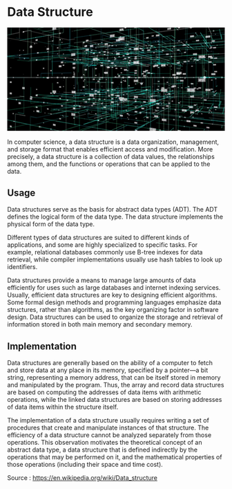 # Data Structure

![alt text](https://github.com/CatalaniCD/computer_science/blob/main/1.%20data_structures/linear_ds.png?raw=true)

In computer science, a data structure is a data organization, management, and storage format that 
enables efficient access and modification. More precisely, a data structure is a collection 
of data values, the relationships among them, and the functions or operations that can be applied to the data.

## Usage

Data structures serve as the basis for abstract data types (ADT). The ADT defines the logical form of the 
data type. The data structure implements the physical form of the data type.

Different types of data structures are suited to different kinds of applications, and some are highly 
specialized to specific tasks. For example, relational databases commonly use B-tree indexes for data retrieval, 
while compiler implementations usually use hash tables to look up identifiers.

Data structures provide a means to manage large amounts of data efficiently for uses such as large databases 
and internet indexing services. Usually, efficient data structures are key to designing efficient algorithms.
Some formal design methods and programming languages emphasize data structures, rather than algorithms, 
as the key organizing factor in software design. Data structures can be used to organize the storage and 
retrieval of information stored in both main memory and secondary memory.

## Implementation

Data structures are generally based on the ability of a computer to fetch and store data at any place 
in its memory, specified by a pointer—a bit string, representing a memory address, that can be itself 
stored in memory and manipulated by the program. Thus, the array and record data structures are based 
on computing the addresses of data items with arithmetic operations, while the linked data structures
are based on storing addresses of data items within the structure itself.

The implementation of a data structure usually requires writing a set of procedures that create and 
manipulate instances of that structure. The efficiency of a data structure cannot be analyzed separately
from those operations. This observation motivates the theoretical concept of an abstract data type, 
a data structure that is defined indirectly by the operations that may be performed on it, 
and the mathematical properties of those operations (including their space and time cost).

Source : https://en.wikipedia.org/wiki/Data_structure
